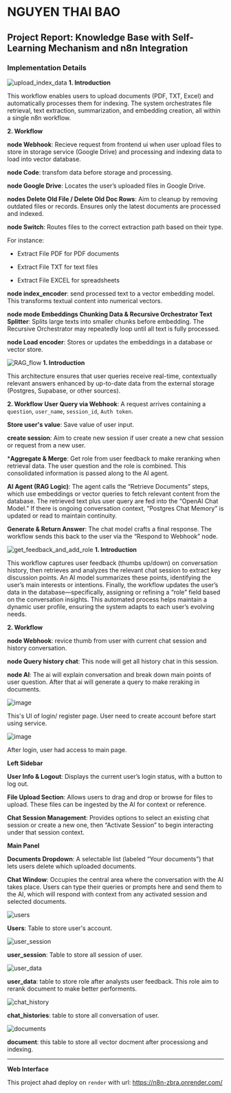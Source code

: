 # NGUYEN THAI BAO
## Project Report: Knowledge Base with Self-Learning Mechanism and n8n Integration
### Implementation Details


![upload_index_data](https://github.com/user-attachments/assets/bd631368-98ed-424b-b6a9-d7d375c6ceb1)
**1. Introduction**

This workflow enables users to upload documents (PDF, TXT, Excel) and automatically processes them for indexing. The system orchestrates file retrieval, text extraction, summarization, and embedding creation, all within a single n8n workflow.

**2. Workflow**
   
**node Webhook**: Recieve request from frontend ui when user upload files to store in storage service (Google Drive) and processing and indexing data to load into vector database.

**node Code**: transfom data before storage and processing.

**node Google Drive**: Locates the user’s uploaded files in Google Drive.

**nodes Delete Old File / Delete Old Doc Rows**: Aim to cleanup by removing outdated files or records. Ensures only the latest documents are processed and indexed.

**node Switch**: Routes files to the correct extraction path based on their type. 

For instance:

- Extract File PDF for PDF documents

- Extract File TXT for text files

- Extract File EXCEL for spreadsheets

**node index_encoder**: send processed text to a vector embedding model. This transforms textual content into numerical vectors.

**node mode Embeddings Chunking Data & Recursive Orchestrator Text Splitter**: Splits large texts into smaller chunks before embedding. The Recursive Orchestrator may repeatedly loop until all text is fully processed.

**node Load encoder**: Stores or updates the embeddings in a database or vector store.

![RAG_flow](https://github.com/user-attachments/assets/92d87dbb-356c-402d-9173-5241cc8b23b0)
**1. Introduction**

This architecture ensures that user queries receive real-time, contextually relevant answers enhanced by up-to-date data from the external storage (Postgres, Supabase, or other sources).

**2. Workflow**
**User Query via Webhook**: A request arrives containing a `question`, `user_name`, `session_id`, `Auth token`.

**Store user's value**: Save value of user input.

**create session**: Aim to create new session if user create a new chat session or request from a new user.

***Aggregate & Merge**: Get role from user feedback to make reranking when retrieval data. The user question and the role is combined. This consolidated information is passed along to the AI agent.

**AI Agent (RAG Logic)**: The agent calls the “Retrieve Documents” steps, which use embeddings or vector queries to fetch relevant content from the database. The retrieved text plus user query are fed into the “OpenAI Chat Model.” If there is ongoing conversation context, “Postgres Chat Memory” is updated or read to maintain continuity.

**Generate & Return Answer**: The chat model crafts a final response. The workflow sends this back to the user via the “Respond to Webhook” node.

![get_feedback_and_add_role](https://github.com/user-attachments/assets/3781a187-e1e4-46a6-a1c1-03e1e913ca8a)
**1. Introduction**

This workflow captures user feedback (thumbs up/down) on conversation history, then retrieves and analyzes the relevant chat session to extract key discussion points. An AI model summarizes these points, identifying the user’s main interests or intentions. Finally, the workflow updates the user’s data in the database—specifically, assigning or refining a “role” field based on the conversation insights. This automated process helps maintain a dynamic user profile, ensuring the system adapts to each user’s evolving needs.

**2. Workflow**

**node Webhook**: revice thumb from user with current chat session and history conversation.

**node Query history chat**: This node will get all history chat in this session.

**node AI**: The ai will explain conversation and break down main points of user question. After that ai will generate a query to make reraking in documents.

![image](https://github.com/user-attachments/assets/2c2a47a8-cd67-450e-b27c-655c551d5259)

This's UI of login/ register page. User need to create account before start using service.

![image](https://github.com/user-attachments/assets/be5bcbbe-8eae-4777-8894-71cefb8a34a4)

After login, user had access to main page.

**Left Sidebar**

**User Info & Logout**: Displays the current user’s login status, with a button to log out.

**File Upload Section**: Allows users to drag and drop or browse for files to upload. These files can be ingested by the AI for context or reference.

**Chat Session Management**: Provides options to select an existing chat session or create a new one, then “Activate Session” to begin interacting under that session context.

**Main Panel**

**Documents Dropdown**: A selectable list (labeled “Your documents”) that lets users delete which uploaded documents.

**Chat Window**: Occupies the central area where the conversation with the AI takes place. Users can type their queries or prompts here and send them to the AI, which will respond with context from any activated session and selected documents.

![users](https://github.com/user-attachments/assets/fa903d6f-5067-40b2-914a-2c5b7004dc16)

**Users**: Table to store user's account.

![user_session](https://github.com/user-attachments/assets/d9228389-1e22-4a1c-91cb-9904cbf0be75)

**user_session**: Table to store all session of user.

![user_data](https://github.com/user-attachments/assets/fca7f4dc-934e-4d4c-a7e4-5a9412848176)

**user_data**: table to store role after analysts user feedback. This role aim to rerank document to make better performents.

![chat_history](https://github.com/user-attachments/assets/1305cce9-15d4-4143-a475-8f5cbbe9d440)

**chat_histories**: table to store all conversation of user.

![documents](https://github.com/user-attachments/assets/5fcb5d09-1e88-4ee0-beac-5a887baf06af)

**document**: this table to store all vector docment after processiong and indexing.

---------------------------------------------------------------------------------------------
**Web Interface**

This project ahad deploy on `render` with url: https://n8n-zbra.onrender.com/





